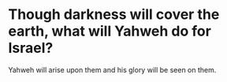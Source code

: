 # Though darkness will cover the earth, what will Yahweh do for Israel?

Yahweh will arise upon them and his glory will be seen on them.
